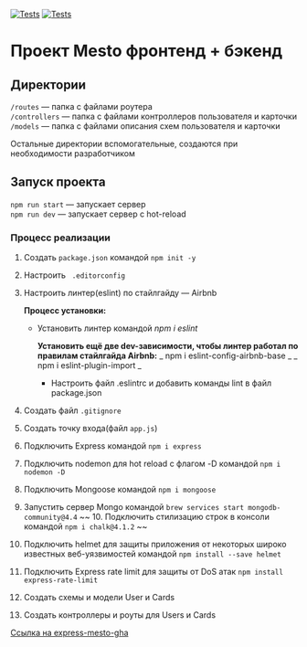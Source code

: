 [![Tests](../../actions/workflows/tests-13-sprint.yml/badge.svg)](../../actions/workflows/tests-13-sprint.yml) [![Tests](../../actions/workflows/tests-14-sprint.yml/badge.svg)](../../actions/workflows/tests-14-sprint.yml)

# Проект Mesto фронтенд + бэкенд

## Директории

`/routes` — папка с файлами роутера  
`/controllers` — папка с файлами контроллеров пользователя и карточки  
`/models` — папка с файлами описания схем пользователя и карточки

Остальные директории вспомогательные, создаются при необходимости разработчиком

## Запуск проекта

`npm run start` — запускает сервер  
`npm run dev` — запускает сервер с hot-reload

### Процесс реализации

1.  Создать `package.json` командой `npm init -y`
2.  Настроить ` .editorconfig`
3.  Настроить линтер(eslint) по стайлгайду — Airbnb

    **Процесс установки:**

    - Установить линтер командой _npm i eslint_

      **Установить ещё две dev-зависимости, чтобы линтер работал по правилам стайлгайда Airbnb:**
      _ npm i eslint-config-airbnb-base _
      _ npm i eslint-plugin-import _

      - Настроить файл .eslintrc и добавить команды lint в файл package.json

4.  Создать файл `.gitignore`
5.  Создать точку входа(файл `app.js`)
6.  Подключить Express командой `npm i express`
7.  Подключить nodemon для hot reload c флагом -D командой `npm i nodemon -D`
8.  Подключить Mongoose командой `npm i mongoose`
9.  Запустить сервер Mongo командой `brew services start mongodb-community@4.4`
    ~~ 10. Подключить стилизацию строк в консоли командой `npm i chalk@4.1.2` ~~
10. Подключить helmet для защиты приложения от некоторых широко известных веб-уязвимостей командой `npm install --save helmet`
11. Подключить Express rate limit для защиты от DoS атак `npm install express-rate-limit`
12. Создать схемы и модели User и Cards
13. Создать контроллеры и роуты для Users и Сards

[Ссылка на express-mesto-gha](https://github.com/AlexeyPakhomov/express-mesto-gha)
